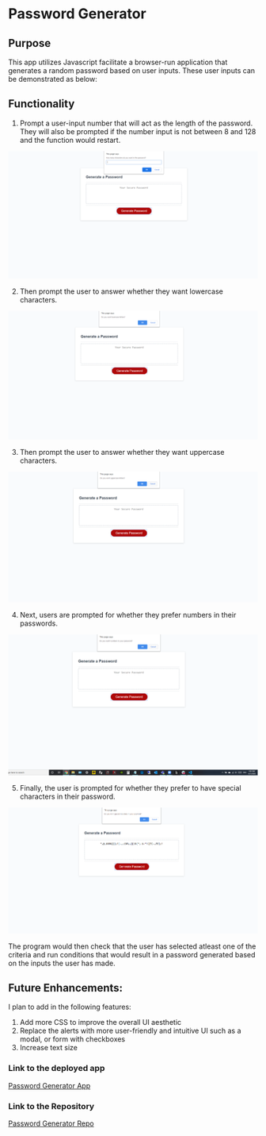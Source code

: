 # Password Generator

## Purpose

This app utilizes Javascript facilitate a browser-run application that generates a random password based on user inputs. These user inputs can be demonstrated as below:

## Functionality

1. Prompt a user-input number that will act as the length of the password. They will also be prompted if the number input is not between 8 and 128 and the function would restart.

![Password Length Criteria Prompt Screenshot](\assets\length.png)

2. Then prompt the user to answer whether they want lowercase characters.

![Password Lowercase Criteria Prompt Screenshot](\assets\Lowcase-Check.png)

3. Then prompt the user to answer whether they want uppercase characters.

![Password uppercase Criteria Prompt Screenshot](\assets\Uppcase-Check.png)

4. Next, users are prompted for whether they prefer numbers in their passwords.

![Password Number Criteria Prompt Screenshot](\assets\Num-Check.png)

5. Finally, the user is prompted for whether they prefer to have special characters in their password.

![Password Symbol Criteria Prompt Screenshot](\assets\Special.png)


The program would then check that the user has selected atleast one of the criteria and run conditions that would result in a password generated based on the inputs the user has made. 

## Future Enhancements:

I plan to add in the following features: 
1. Add more CSS to improve the overall UI aesthetic
2. Replace the alerts with more user-friendly and intuitive UI such as a modal, or form with checkboxes
3. Increase text size

### Link to the deployed app
[Password Generator App](https://kairora.github.io/Hw_3_Password-Generator/)

### Link to the Repository
[Password Generator Repo](https://github.com/kairora/Hw_3_Password-Generator)